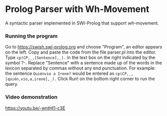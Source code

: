 # Prolog Parser with Wh-Movement

A syntactic parser implemented in SWI-Prolog that support _wh_-movement.


### Running the program
Go to https://swish.swi-prolog.org and choose "Program", an editor appears on the left. Copy and paste the code 
from the file parser.pl into the editor. Type `cp(CP,_,[Sentence],_).` in the text box on the right indicated by the symbol ?-.
Replace "Sentence" with a sentence made up of the words in the lexicon separated by commas without any end punctuation. 
For example: the sentence `Quiénvio a Irene?` would be entered as `cp(CP,_,[quién,vio,a,irene],_).` 
Click Run! on the bottom right corner to run the query. 

### Video demonstration 
https://youtu.be/-wntHI1-c3E
